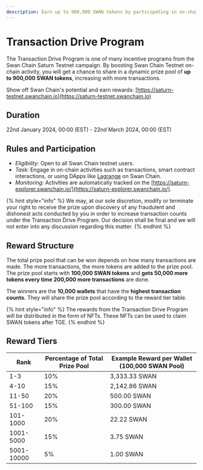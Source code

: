 ```yaml
---
description: Earn up to 900,000 SWAN tokens by participating in on-chain activities
---
```


# Transaction Drive Program

The Transaction Drive Program is one of many incentive programs from the Swan Chain Saturn Testnet campaign. By boosting Swan Chain Testnet on-chain activity, you will get a chance to share in a dynamic prize pool of **up to 900,000 SWAN tokens**, increasing with more transactions.

Show off Swan Chain's potential and earn rewards: [https://saturn-testnet.swanchain.io](https://saturn-testnet.swanchain.io)

## Duration

22nd January 2024, 00:00 (EST) - 22nd March 2024, 00:00 (EST)

## **Rules and Participation**

* _Eligibility:_ Open to all Swan Chain testnet users.
* _Task:_ Engage in on-chain activities such as transactions, smart contract interactions, or using DApps like [Lagrange](https://lagrangedao.org/spaces) on Swan Chain.
* _Monitoring:_ Activities are automatically tracked on the [https://saturn-explorer.swanchain.io/](https://saturn-explorer.swanchain.io/).

{% hint style="info" %}
We may, at our sole discretion, modify or terminate your right to receive the prize upon discovery of any fraudulent and dishonest acts conducted by you in order to increase transaction counts under the Transaction Drive Program. Our decision shall be final and we will not enter into any discussion regarding this matter.
{% endhint %}

## **Reward Structure**

The total prize pool that can be won depends on how many transactions are made. The more transactions, the more tokens are added to the prize pool. The prize pool starts with **100,000 SWAN tokens** and **gets 50,000 more tokens every time 200,000 more transactions** are done.

The winners are the **10,000 wallets** that have the **highest transaction counts.** They will share the prize pool according to the reward tier table.

{% hint style="info" %}
The rewards from the Transaction Drive Program will be distributed in the form of NFTs. These NFTs can be used to claim SWAN tokens after TGE.
{% endhint %}

## **Reward Tiers**&#x20;

| **Rank**   | **Percentage of Total Prize Pool** | **Example Reward per Wallet (100,000 SWAN Pool)** |
| ---------- | ---------------------------------- | ------------------------------------------------- |
| 1-3        | 10%                                | 3,333.33 SWAN                                     |
| 4-10       | 15%                                | 2,142.86 SWAN                                     |
| 11-50      | 20%                                | 500.00 SWAN                                       |
| 51-100     | 15%                                | 300.00 SWAN                                       |
| 101-1000   | 20%                                | 22.22 SWAN                                        |
| 1001-5000  | 15%                                | 3.75 SWAN                                         |
| 5001-10000 | 5%                                 | 1.00 SWAN                                         |
